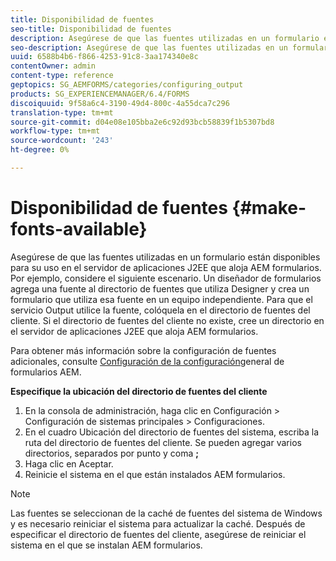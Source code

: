 ```yaml
---
title: Disponibilidad de fuentes
seo-title: Disponibilidad de fuentes
description: Asegúrese de que las fuentes utilizadas en un formulario están disponibles para su uso en el servidor de aplicaciones J2EE que aloja AEM formularios.
seo-description: Asegúrese de que las fuentes utilizadas en un formulario están disponibles para su uso en el servidor de aplicaciones J2EE que aloja AEM formularios.
uuid: 6588b4b6-f866-4253-91c8-3aa174340e8c
contentOwner: admin
content-type: reference
geptopics: SG_AEMFORMS/categories/configuring_output
products: SG_EXPERIENCEMANAGER/6.4/FORMS
discoiquuid: 9f58a6c4-3190-49d4-800c-4a55dca7c296
translation-type: tm+mt
source-git-commit: d04e08e105bba2e6c92d93bcb58839f1b5307bd8
workflow-type: tm+mt
source-wordcount: '243'
ht-degree: 0%

---
```



# Disponibilidad de fuentes {#make-fonts-available}

Asegúrese de que las fuentes utilizadas en un formulario están disponibles para su uso en el servidor de aplicaciones J2EE que aloja AEM formularios. Por ejemplo, considere el siguiente escenario. Un diseñador de formularios agrega una fuente al directorio de fuentes que utiliza Designer y crea un formulario que utiliza esa fuente en un equipo independiente. Para que el servicio Output utilice la fuente, colóquela en el directorio de fuentes del cliente. Si el directorio de fuentes del cliente no existe, cree un directorio en el servidor de aplicaciones J2EE que aloja AEM formularios.

Para obtener más información sobre la configuración de fuentes adicionales, consulte [Configuración de la configuración](/help/forms/using/admin-help/configure-general-aem-forms-settings.md#configure-general-aem-forms-settings)general de formularios AEM.

**Especifique la ubicación del directorio de fuentes del cliente**

1. En la consola de administración, haga clic en Configuración > Configuración de sistemas principales > Configuraciones.
1. En el cuadro Ubicación del directorio de fuentes del sistema, escriba la ruta del directorio de fuentes del cliente. Se pueden agregar varios directorios, separados por punto y coma **;**
1. Haga clic en Aceptar.
1. Reinicie el sistema en el que están instalados AEM formularios.

>[!NOTE]
>
>Las fuentes se seleccionan de la caché de fuentes del sistema de Windows y es necesario reiniciar el sistema para actualizar la caché. Después de especificar el directorio de fuentes del cliente, asegúrese de reiniciar el sistema en el que se instalan AEM formularios.

